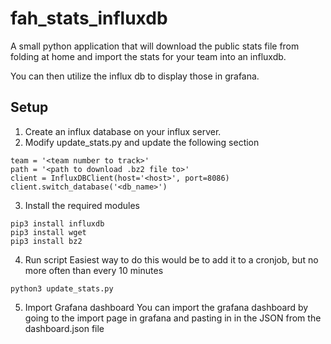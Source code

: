 # fah_stats_influxdb
A small python application that will download the public stats file from folding at home and import the stats for your team into an influxdb.

You can then utilize the influx db to display those in grafana.

## Setup
1. Create an influx database on your influx server.
2. Modify update_stats.py and update the following section
```
team = '<team number to track>'
path = '<path to download .bz2 file to>'
client = InfluxDBClient(host='<host>', port=8086)
client.switch_database('<db_name>')
```
3. Install the required modules
```
pip3 install influxdb
pip3 install wget
pip3 install bz2
```
4. Run script
Easiest way to do this would be to add it to a cronjob, but no more often than every 10 minutes
``` 
python3 update_stats.py
```
5. Import Grafana dashboard
You can import the grafana dashboard by going to the import page in grafana and pasting in in the JSON from the dashboard.json file
